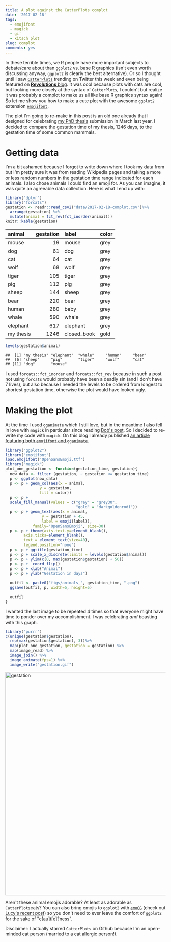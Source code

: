 ```yaml
---
title: A plot against the CatterPlots complot
date: '2017-02-18'
tags:
  - emojifont
  - magick
  - gif
  - kitsch plot
slug: complot
comments: yes
---
```



In these terrible times, we R people have more important subjects to debate/care about than `ggplot2` vs. base R graphics (isn't even worth discussing anyway, `ggplot2` is clearly the best alternative). Or so I thought until I saw [`CatterPlots`](https://github.com/Gibbsdavidl/CatterPlots) trending on Twitter this week and even being featured on [__Revolutions__ blog](http://blog.revolutionanalytics.com/2017/02/catterplots-plots-with-cats.html). It was cool because plots with cats are cool, but looking more closely at the syntax of `CatterPlots`, I couldn't but realize it was probably a complot to make us all like base R graphics syntax again! So let me show you how to make a cute plot with the awesome `ggplot2` extension [`emojifont`](https://github.com/GuangchuangYu/emojifont).

<!--more-->

The plot I'm going to re-make in this post is an old one already that I designed for celebrating [my PhD thesis](https://edoc.ub.uni-muenchen.de/19877/) submission in March last year. I decided to compare the gestation time of my thesis, 1246 days, to the gestation time of some common mammals.

# Getting data

I'm a bit ashamed because I forgot to write down where I took my data from but I'm pretty sure it was from reading Wikipedia pages and taking a more or less random numbers in the gestation time range indicated for each animals. I also chose animals I could find an emoji for. As you can imagine, it was quite an agreeable data collection. Here is what I end up with:


```r
library("dplyr")
library("forcats")
gestation <- readr::read_csv2("data/2017-02-18-complot.csv")%>%
  arrange(gestation) %>%
  mutate(animal = fct_rev(fct_inorder(animal)))
knitr::kable(gestation)
```



|animal    | gestation|label       |color |
|:---------|---------:|:-----------|:-----|
|mouse     |        19|mouse       |grey  |
|dog       |        61|dog         |grey  |
|cat       |        64|cat         |grey  |
|wolf      |        68|wolf        |grey  |
|tiger     |       105|tiger       |grey  |
|pig       |       112|pig         |grey  |
|sheep     |       144|sheep       |grey  |
|bear      |       220|bear        |grey  |
|human     |       280|baby        |grey  |
|whale     |       590|whale       |grey  |
|elephant  |       617|elephant    |grey  |
|my thesis |      1246|closed_book |gold  |

```r
levels(gestation$animal)
```

```
##  [1] "my thesis" "elephant"  "whale"     "human"     "bear"     
##  [6] "sheep"     "pig"       "tiger"     "wolf"      "cat"      
## [11] "dog"       "mouse"
```

I used `forcats::fct_inorder` and `forcats::fct_rev` because in such a post not using `forcats` would probably have been a deadly sin (and I don't have 7 lives), but also because I needed the levels to be ordered from longest to shortest gestation time, otherwise the plot would have looked ugly.

# Making the plot

At the time I used `gganimate` which I still love, but in the meantime I also fell in love with `magick` in particular since reading [Bob's post](https://rud.is/b/2016/07/27/u-s-drought-animations-with-the-witchs-brew-purrr-broom-magick/). So I decided to re-write my code with `magick`. On this blog I already published [an article featuring both `emojifont` and `gganimate`](/2017/01/27/catan/).


```r
library("ggplot2")
library("emojifont")
load.emojifont('OpenSansEmoji.ttf')
library("magick")
plot_one_gestation <- function(gestation_time, gestation){
  now_data <- filter_(gestation, ~ gestation <= gestation_time)
  p <- ggplot(now_data) 
  p <- p + geom_col(aes(x = animal,
               y = gestation,
               fill = color))
  p <- p +
  scale_fill_manual(values = c("grey" = "grey30",
                               "gold" = "darkgoldenrod1")) 
  p <- p + geom_text(aes(x = animal, 
                y = gestation + 45,
                label = emoji(label)),
            family="OpenSansEmoji", size=30) 
  p <- p + theme(axis.text.y=element_blank(),
        axis.ticks=element_blank(),
        text = element_text(size=40),
        legend.position="none")
  p <- p + ggtitle(gestation_time)
  p <- p + scale_x_discrete(limits = levels(gestation$animal))
  p <- p + ylim(c(0, max(gestation$gestation) + 50)) 
  p <- p +  coord_flip() 
  p <- p + xlab("Animal") 
  p <- p + ylab("Gestation in days") 
  
  outfil <- paste0("figs/animals_", gestation_time, ".png")
  ggsave(outfil, p, width=5, height=5)

  outfil
}
```

I wanted the last image to be repeated 4 times so that everyone might have time to ponder over my accomplishment. I was celebrating _and_ boasting with this graph.


```r
library("purrr")
c(unique(gestation$gestation),
  rep(max(gestation$gestation), 3))%>%
  map(plot_one_gestation, gestation = gestation) %>%
  map(image_read) %>%
  image_join() %>%
  image_animate(fps=1) %>%
  image_write("gestation.gif")
```

<img src="/figure/gestation.gif" alt="gestation" width="700">

Aren't these animal emojis adorable? At least as adorable as `CatterPlots`cats? You can also bring emojis to `ggplot2` with [`emoGG`](https://github.com/dill/emoGG) (check out [Lucy's recent post](http://livefreeordichotomize.com/2017/02/09/the-prevalence-of-drunk-podcasts/)) so you don't need to ever leave the comfort of `ggplot2` for the sake of "c[au]t[e]?ness".

Disclaimer: I actually starred `CatterPlots` on Github because I'm an open-minded cat person (married to a cat allergic person!). 
